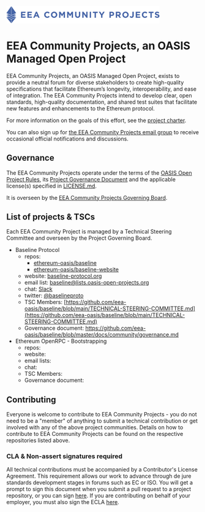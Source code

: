 <img src="artwork/eea-oneline.png" width="400">

# EEA Community Projects, an OASIS Managed Open Project

EEA Community Projects, an OASIS Managed Open Project, exists to provide a neutral forum for diverse stakeholders to create high-quality specifications that facilitate Ethereum’s longevity, interoperability, and ease of integration. The EEA Community Projects intend to develop clear, open standards, high-quality documentation, and shared test suites that facilitate new features and enhancements to the Ethereum protocol.

For more information on the goals of this effort, see the [project charter](./PROJECT_CHARTER.md).

You can also sign up for [the EEA Community Projects email group](https://lists.oasis-open-projects.org/g/eea-community-projects) to receive occasional official notifications and discussions.

## Governance
The EEA Community Projects operate under the terms of the [OASIS Open Project Rules](https://github.com/oasis-open-projects/documentation/blob/master/board-docs/open-projects-rules.md), its [Project Governance Document](https://github.com/eea-oasis/managed-open-project/blob/master/GOVERNANCE.md) and the applicable license(s) specified in [LICENSE.md](./LICENSE).

It is overseen by the [EEA Community Projects Governing Board](PROJECT-GOVERNING-BOARD.md).

## List of projects & TSCs
Each EEA Community Project is managed by a Technical Steering Committee and overseen by the Project Governing Board.

* Baseline Protocol
  * repos:
    * [ethereum-oasis/baseline](https://github.com/ethereum-oasis/baseline)
    * [ethereum-oasis/baseline-website](https://github.com/ethereum-oasis/baseline-website)
  * website: [baseline-protocol.org](https://www.baseline-protocol.org/)
  * email list: [baseline@lists.oasis-open-projects.org](https://lists.oasis-open-projects.org/g/baseline)
  * chat: [Slack](https://communityinviter.com/apps/ethereum-baseline/join-us)
  * twitter: [@baselineproto](https://twitter.com/baselineproto)
  * TSC Members: [https://github.com/eea-oasis/baseline/blob/main/TECHNICAL-STEERING-COMMITTEE.md](https://github.com/eea-oasis/baseline/blob/main/TECHNICAL-STEERING-COMMITTEE.md)
  * Governance document: https://github.com/eea-oasis/baseline/blob/master/docs/community/governance.md
* Ethereum OpenRPC - Bootstrapping
  * repos:
  * website:
  * email lists:
  * chat:
  * TSC Members:
  * Governance document:

## Contributing
Everyone is welcome to contribute to EEA Community Projects - you do not need to be a "member" of anything to submit a technical contribution or get involved with any of the above project communities. Details on how to contribute to EEA Community Projects can be found on the respective repositories listed above.

### CLA & Non-assert signatures required
All technical contributions must be accompanied by a Contributor's License Agreement. This requirement allows our work to advance through de jure standards development stages in forums such as EC or ISO. You will get a prompt to sign this document when you submit a pull request to a project repository, or you can sign [here](https://cla-assistant.io/eea-oasis/managed-open-project). If you are contributing on behalf of your employer, you must also sign the ECLA [here](https://www.oasis-open.org/open-projects/cla/entity-cla-20210630/).
